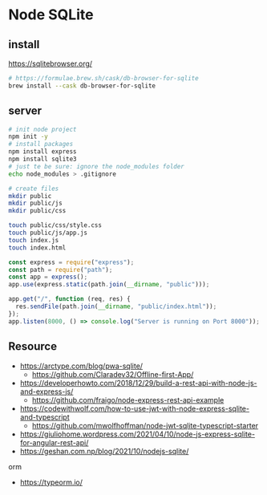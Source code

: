 # Node SQLite

## install

https://sqlitebrowser.org/

```bash
# https://formulae.brew.sh/cask/db-browser-for-sqlite
brew install --cask db-browser-for-sqlite
```

## server

```bash
# init node project
npm init -y
# install packages
npm install express
npm install sqlite3
# just te be sure: ignore the node_modules folder
echo node_modules > .gitignore
```

```bash
# create files
mkdir public
mkdir public/js
mkdir public/css

touch public/css/style.css
touch public/js/app.js
touch index.js
touch index.html
```

```js
const express = require("express");
const path = require("path");
const app = express();
app.use(express.static(path.join(__dirname, "public")));

app.get("/", function (req, res) {
  res.sendFile(path.join(__dirname, "public/index.html"));
});
app.listen(8000, () => console.log("Server is running on Port 8000"));
```

## Resource

- https://arctype.com/blog/pwa-sqlite/
  - https://github.com/Claradev32/Offline-first-App/
- https://developerhowto.com/2018/12/29/build-a-rest-api-with-node-js-and-express-js/
  - https://github.com/fraigo/node-express-rest-api-example
- https://codewithwolf.com/how-to-use-jwt-with-node-express-sqlite-and-typescript
  - https://github.com/mwolfhoffman/node-jwt-sqlite-typescript-starter
- https://giuliohome.wordpress.com/2021/04/10/node-js-express-sqlite-for-angular-rest-api/
- https://geshan.com.np/blog/2021/10/nodejs-sqlite/

orm

- https://typeorm.io/
